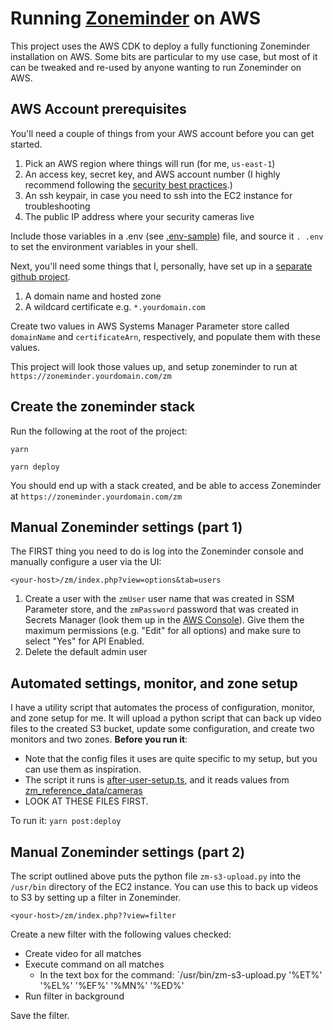 # Running [Zoneminder](https://zoneminder.com/) on AWS

This project uses the AWS CDK to deploy a fully functioning Zoneminder installation on AWS.
Some bits are particular to my use case, but most of it can be tweaked and re-used by anyone wanting to run Zoneminder on AWS.

## AWS Account prerequisites

You'll need a couple of things from your AWS account before you can get started.

1.  Pick an AWS region where things will run (for me, `us-east-1`)
2.  An access key, secret key, and AWS account number (I highly recommend following the [security best practices](https://aws.amazon.com/blogs/security/getting-started-follow-security-best-practices-as-you-configure-your-aws-resources/).)
3.  An ssh keypair, in case you need to ssh into the EC2 instance for troubleshooting
4.  The public IP address where your security cameras live

Include those variables in a .env (see [.env-sample](./.env-sample)) file,
and source it `. .env` to set the environment variables in your shell.

Next, you'll need some things that I, personally, have set up in a [separate github project](https://github.com/matthewtgilbride/aws-infrastructure).

1.  A domain name and hosted zone
2.  A wildcard certificate e.g. `*.yourdomain.com`

Create two values in AWS Systems Manager Parameter store called `domainName` and `certificateArn`, respectively, and populate them with these values.

This project will look those values up, and setup zoneminder to run at `https://zoneminder.yourdomain.com/zm`

## Create the zoneminder stack

Run the following at the root of the project:

`yarn`

`yarn deploy`

You should end up with a stack created, and be able to access Zoneminder at `https://zoneminder.yourdomain.com/zm`

## Manual Zoneminder settings (part 1)

The FIRST thing you need to do is log into the Zoneminder console and manually configure a user via the UI:

`<your-host>/zm/index.php?view=options&tab=users`

1.  Create a user with the `zmUser` user name that was created in SSM Parameter store, and the `zmPassword` password
that was created in Secrets Manager (look them up in the [AWS Console](http://console.aws.amazon.com)).
Give them the maximum permissions (e.g. "Edit" for all options) and make sure to select "Yes" for API Enabled.
2.  Delete the default admin user
    
## Automated settings, monitor, and zone setup
    
I have a utility script that automates the process of configuration, monitor, and zone setup for me.  It will upload a python script
that can back up video files to the created S3 bucket, update some configuration, and create two monitors and two zones.  **Before you run it**:

*   Note that the config files it uses are quite specific to my setup, but you can use them as inspiration.
*   The script it runs is [after-user-setup.ts](./after-user-setup.ts), and it reads values from [zm_reference_data/cameras](./zm_reference_data/cameras)
*   LOOK AT THESE FILES FIRST.

To run it: `yarn post:deploy`
    
## Manual Zoneminder settings (part 2)

The script outlined above puts the python file `zm-s3-upload.py` into the `/usr/bin` directory of the EC2 instance.
You can use this to back up videos to S3 by setting up a filter in Zoneminder.

`<your-host>/zm/index.php??view=filter`

Create a new filter with the following values checked:

*   Create video for all matches
*   Execute command on all matches
    *   In the text box for the command: `/usr/bin/zm-s3-upload.py '%ET%' '%EL%' '%EF%' '%MN%' '%ED%'
*   Run filter in background

Save the filter.
